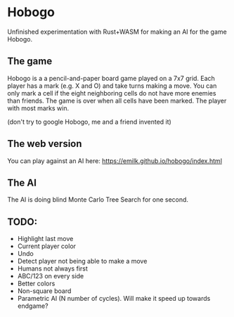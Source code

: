 # Hobogo
Unfinished experimentation with Rust+WASM for making an AI for the game Hobogo.

## The game
Hobogo is a a pencil-and-paper board game played on a 7x7 grid. Each player has a mark (e.g. X and O) and take turns making a move. You can only mark a cell if the eight neighboring cells do not have more enemies than friends. The game is over when all cells have been marked. The player with most marks win.

(don't try to google Hobogo, me and a friend invented it)

## The web version
You can play against an AI here: https://emilk.github.io/hobogo/index.html

## The AI
The AI is doing blind Monte Carlo Tree Search for one second.

## TODO:
* Highlight last move
* Current player color
* Undo
* Detect player not being able to make a move
* Humans not always first
* ABC/123 on every side
* Better colors
* Non-square board
* Parametric AI (N number of cycles). Will make it speed up towards endgame?
